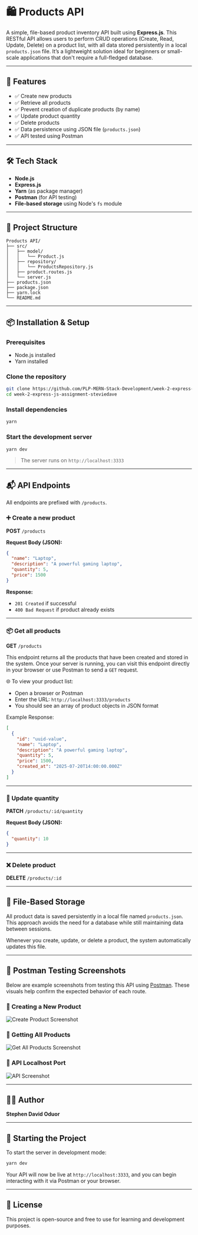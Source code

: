 # 🛍️ Products API

A simple, file-based product inventory API built using **Express.js**. This RESTful API allows users to perform CRUD operations (Create, Read, Update, Delete) on a product list, with all data stored persistently in a local `products.json` file. It’s a lightweight solution ideal for beginners or small-scale applications that don't require a full-fledged database.

---

## 🚀 Features

- ✅ Create new products
- ✅ Retrieve all products
- ✅ Prevent creation of duplicate products (by name)
- ✅ Update product quantity
- ✅ Delete products
- ✅ Data persistence using JSON file (`products.json`)
- ✅ API tested using Postman

---

## 🛠️ Tech Stack

- **Node.js**
- **Express.js**
- **Yarn** (as package manager)
- **Postman** (for API testing)
- **File-based storage** using Node's `fs` module

---

## 📂 Project Structure

```
Products API/
├── src/
│   ├── model/
│   │   └── Product.js
│   ├── repository/
│   │   └── ProductsRepository.js
│   ├── product.routes.js
│   └── server.js
├── products.json
├── package.json
├── yarn.lock
└── README.md
```

---

## 📦 Installation & Setup

### Prerequisites

- Node.js installed
- Yarn installed

### Clone the repository

```bash
git clone https://github.com/PLP-MERN-Stack-Development/week-2-express-js-assignment-steviedave.git
cd week-2-express-js-assignment-steviedave
```

### Install dependencies

```bash
yarn
```

### Start the development server

```bash
yarn dev
```

> The server runs on `http://localhost:3333`

---

## 📬 API Endpoints

All endpoints are prefixed with `/products`.

### ➕ Create a new product

**POST** `/products`

**Request Body (JSON):**
```json
{
  "name": "Laptop",
  "description": "A powerful gaming laptop",
  "quantity": 5,
  "price": 1500
}
```

**Response:**
- `201 Created` if successful
- `400 Bad Request` if product already exists

---

### 📦 Get all products

**GET** `/products`

This endpoint returns all the products that have been created and stored in the system. Once your server is running, you can visit this endpoint directly in your browser or use Postman to send a `GET` request.

🌐 To view your product list:
- Open a browser or Postman
- Enter the URL: `http://localhost:3333/products`
- You should see an array of product objects in JSON format

Example Response:
```json
[
  {
    "id": "uuid-value",
    "name": "Laptop",
    "description": "A powerful gaming laptop",
    "quantity": 5,
    "price": 1500,
    "created_at": "2025-07-20T14:00:00.000Z"
  }
]
```

---

### 🔄 Update quantity

**PATCH** `/products/:id/quantity`

**Request Body (JSON):**
```json
{
  "quantity": 10
}
```

---

### ❌ Delete product

**DELETE** `/products/:id`

---

## 💾 File-Based Storage

All product data is saved persistently in a local file named `products.json`. This approach avoids the need for a database while still maintaining data between sessions.

Whenever you create, update, or delete a product, the system automatically updates this file.

---

## 🧪 Postman Testing Screenshots

Below are example screenshots from testing this API using [Postman](https://www.postman.com/). These visuals help confirm the expected behavior of each route.

### 📸 Creating a New Product  
![Create Product Screenshot](screenshots/Screenshot%202025-07-21%20044810.png)

### 📸 Getting All Products  
![Get All Products Screenshot](screenshots/Screenshot%202025-07-21%20032850.png)

### 📸 API Localhost Port  
![API Screenshot](screenshots/Screenshot%202025-07-21%20044645.png)

---

## 👨‍💻 Author

**Stephen David Oduor**

---

## 🏁 Starting the Project

To start the server in development mode:

```bash
yarn dev
```

Your API will now be live at `http://localhost:3333`, and you can begin interacting with it via Postman or your browser.

---

## 📄 License

This project is open-source and free to use for learning and development purposes.

